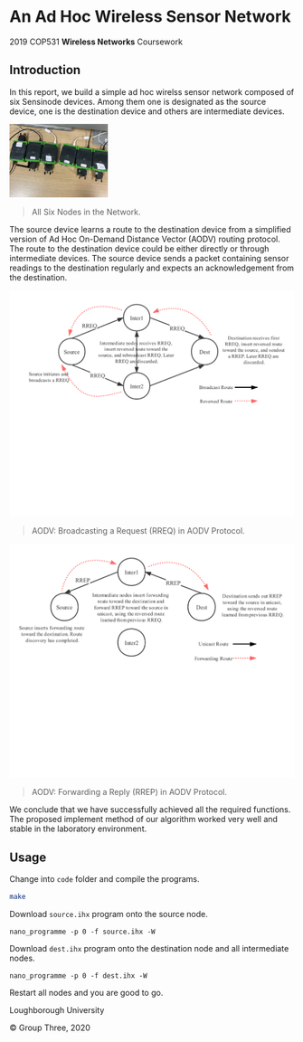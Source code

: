 # An Ad Hoc Wireless Sensor Network
2019 COP531 **Wireless Networks** Coursework



## Introduction

In this report, we build a simple ad hoc wirelss sensor network composed of six Sensinode devices.
Among them one is designated as the source device, one is the destination device and others are intermediate devices.



<img src="report/Figures/test-req.jpg" style="zoom:17%;" />

> All Six Nodes in the Network.



The source device learns a route to the destination device from a simplified version of Ad Hoc On-Demand Distance Vector (AODV) routing protocol. The route to the destination device could be either directly or through intermediate devices. The source device sends a packet containing sensor readings to the destination regularly and expects an acknowledgement from the destination.



<img src="report/Figures/request.pdf" style="zoom: 67%;" />

> AODV: Broadcasting a Request (RREQ) in AODV Protocol.



<img src="report/Figures/reply.pdf" style="zoom: 67%;" />

>  AODV: Forwarding a Reply (RREP) in AODV Protocol.



We conclude that we have successfully achieved all the required functions. The proposed implement method of our algorithm worked very well and stable in the laboratory environment.



## Usage

Change into `code` folder and compile the programs.

```sh
make
```

Download `source.ihx` program onto the source node.

```shell
nano_programme -p 0 -f source.ihx -W
```

Download `dest.ihx` program onto the destination node and all intermediate nodes.

```shell
nano_programme -p 0 -f dest.ihx -W
```

Restart all nodes and you are good to go.



Loughborough University

© Group Three, 2020